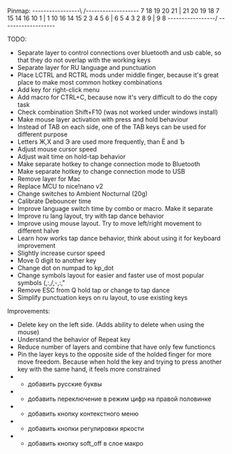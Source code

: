 Pinmap:
-----------------\ /-------------------
7  18  19  20  21 | 21  20  19  18  7
15 14  16  10  1  | 1   10  16  14  15
2  3   4   5   6  | 6   5   4   3   2
           8   9  | 9   8
-----------------/ \-------------------

TODO:
 * Separate layer to control connections over bluetooth and usb cable, so that they do not overlap with the working keys
 * Separate layer for RU language and punctuation
 * Place LCTRL and RCTRL mods under middle finger, because it's great place to make most common hotkey combinations
 * Add key for right-click menu
 * Add macro for CTRL+C, because now it's very difficult to do the copy task
 * Check combination Shift+F10 (was not worked under windows install)
 * Make mouse layer activation with press and hold behaviour
 * Instead of TAB on each side, one of the TAB keys can be used for different purpose
 * Letters Ж,Х and Э are used more frequently, than Ё and Ъ
 * Adjust mouse cursor speed
 * Adjust wait time on hold-tap behavior
 * Make separate hotkey to change connection mode to Bluetooth
 * Make separate hotkey to change connection mode to USB
 * Remove layer for Mac
 * Replace MCU to nice!nano v2
 * Change switches to Ambient Nocturnal (20g)
 * Calibrate Debouncer time
 * Improve language switch time by combo or macro. Make it separate
 * Improve ru lang layout, try with tap dance behavior
 * Improve using mouse layout. Try to move left/right movement to different halve
 * Learn how works tap dance behavior, think about using it for keyboard improvement
 * Slightly increase cursor speed
 * Move 0 digit to another key
 * Change dot on numpad to kp_dot
 * Change symbols layout for easier and faster use of most popular symbols (,:,/,-,:,"
 * Remove ESC from Q hold tap or change to tap dance
 * Simplify punctuation keys on ru layout, to use existing keys

 Improvements:
 * Delete key on the left side. (Adds ability to delete when using the mouse)
 * Understand the behavior of Repeat key
 * Reduce number of layers and combine that have only few functioncs
 * Pin the layer keys to the opposite side of the holded finger for more move freedom. Because when hold the key and trying to press another key with the same hand, it feels more constrained
 * + добавить русские буквы
 * + добавить переключение в режим цифр на правой половинке
 * + добавить кнопку контекстного меню
 * + добавить кнопки регулировки яркости
 * + добавить кнопку soft_off в слое макро
